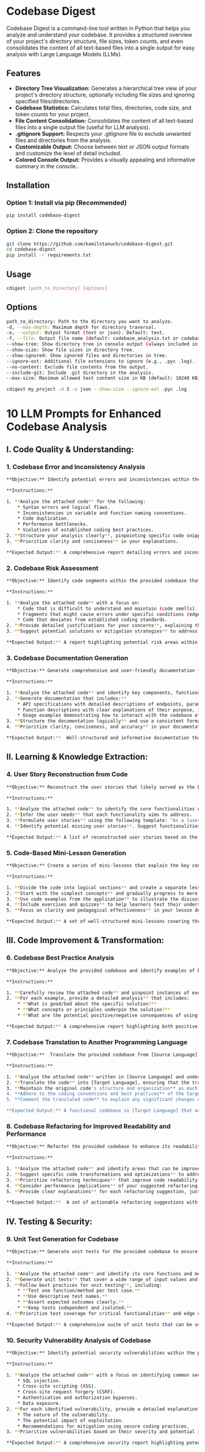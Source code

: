 # Codebase Digest

Codebase Digest is a command-line tool written in Python that helps you analyze and understand your codebase. It provides a structured overview of your project's directory structure, file sizes, token counts, and even consolidates the content of all text-based files into a single output for easy analysis with Large Language Models (LLMs).

## Features

* **Directory Tree Visualization:** Generates a hierarchical tree view of your project's directory structure, optionally including file sizes and ignoring specified files/directories.
* **Codebase Statistics:** Calculates total files, directories, code size, and token counts for your project.
* **File Content Consolidation:** Consolidates the content of all text-based files into a single output file (useful for LLM analysis).
* **.gitignore Support:** Respects your .gitignore file to exclude unwanted files and directories from the analysis.
* **Customizable Output:** Choose between text or JSON output formats and customize the level of detail included.
* **Colored Console Output:** Provides a visually appealing and informative summary in the console..

## Installation

### Option 1: Install via pip (Recommended)

```bash
pip install codebase-digest
```


### Option 2: Clone the repository

```bash
git clone https://github.com/kamilstanuch/codebase-digest.git
cd codebase-digest
pip install -r requirements.txt
```

## Usage

```bash
cdigest [path_to_directory] [options]
```

## Options

```bash
path_to_directory: Path to the directory you want to analyze.
-d, --max-depth: Maximum depth for directory traversal.
-o, --output: Output format (text or json). Default: text.
-f, --file: Output file name (default: codebase_analysis.txt or codebase_analysis.json).
--show-tree: Show directory tree in console output (always included in text file output).
--show-size: Show file sizes in directory tree.
--show-ignored: Show ignored files and directories in tree.
--ignore-ext: Additional file extensions to ignore (e.g., .pyc .log).
--no-content: Exclude file contents from the output.
--include-git: Include .git directory in the analysis.
--max-size: Maximum allowed text content size in KB (default: 10240 KB).
```

```bash
cdigest my_project -d 3 -o json --show-size --ignore-ext .pyc .log
```

# 10 LLM Prompts for Enhanced Codebase Analysis 

## I. Code Quality & Understanding:

### 1. Codebase Error and Inconsistency Analysis

```bash
**Objective:** Identify potential errors and inconsistencies within the provided codebase.

**Instructions:**

1. **Analyze the attached code** for the following:
    * Syntax errors and logical flaws.
    * Inconsistencies in variable and function naming conventions.
    * Code duplication.
    * Performance bottlenecks.
    * Violations of established coding best practices. 
2. **Structure your analysis clearly**, pinpointing specific code snippets and providing detailed descriptions of the identified issues.
3. **Prioritize clarity and conciseness** in your explanations.

**Expected Output:** A comprehensive report detailing errors and inconsistencies, organized by code section or error type, with actionable insights for improvement. 
```

### 2. Codebase Risk Assessment 

```bash
**Objective:** Identify code segments within the provided codebase that could potentially lead to future issues.

**Instructions:**

1. **Analyze the attached code** with a focus on:
    * Code that is difficult to understand and maintain (code smells).
    * Fragments that might cause errors under specific conditions (edge cases).
    * Code that deviates from established coding standards.
2. **Provide detailed justifications for your concerns**, explaining the potential risks associated with each identified segment.
3. **Suggest potential solutions or mitigation strategies** to address the identified risks.

**Expected Output:** A report highlighting potential risk areas within the codebase, with clear explanations of the risks and actionable recommendations for improvement.
```

### 3. Codebase Documentation Generation

```bash
**Objective:** Generate comprehensive and user-friendly documentation for the provided codebase.

**Instructions:**

1. **Analyze the attached code** and identify key components, functionalities, and APIs.
2. **Generate documentation that includes:**
    * API specifications with detailed descriptions of endpoints, parameters, and responses.
    * Function descriptions with clear explanations of their purpose, inputs, and outputs.
    * Usage examples demonstrating how to interact with the codebase effectively.
3. **Structure the documentation logically** and use a consistent format for clarity.
4. **Prioritize clarity, conciseness, and accuracy** in your documentation.

**Expected Output:**  Well-structured and informative documentation that facilitates understanding and utilization of the codebase by developers and other stakeholders.
```

## II. Learning & Knowledge Extraction:

### 4. User Story Reconstruction from Code

```bash
**Objective:** Reconstruct the user stories that likely served as the basis for the development of the provided codebase.

**Instructions:**

1. **Analyze the attached code** to identify the core functionalities of the application.
2. **Infer the user needs** that each functionality aims to address.
3. **Formulate user stories** using the following template: "As a [user role], I want [functionality], so that [benefit]."
4. **Identify potential missing user stories**. Suggest functionalities that could be added to the application to better meet user needs.

**Expected Output:** A list of reconstructed user stories based on the code's functionalities, along with insights into potential missing user stories and suggestions for application enhancements.
```

### 5. Code-Based Mini-Lesson Generation

```bash
**Objective:** Create a series of mini-lessons that explain the key concepts implemented within the provided codebase.

**Instructions:**

1. **Divide the code into logical sections** and create a separate lesson for each.
2. **Start with the simplest concepts** and gradually progress to more complex ones.
3. **Use code examples from the application** to illustrate the discussed concepts.
4. **Include exercises and quizzes** to help learners test their understanding.
5. **Focus on clarity and pedagogical effectiveness** in your lesson design.

**Expected Output:** A set of well-structured mini-lessons covering the key concepts of the application, with code examples, exercises, and quizzes to facilitate learning.
```

## III. Code Improvement & Transformation:

### 6. Codebase Best Practice Analysis

```bash
**Objective:** Analyze the provided codebase and identify examples of both good and bad programming practices.

**Instructions:**

1. **Carefully review the attached code** and pinpoint instances of exemplary and problematic coding practices.
2. **For each example, provide a detailed analysis** that includes:
    * **What is good/bad about the specific solution?**
    * **What concepts or principles underpin the solution?**
    * **What are the potential positive/negative consequences of using this solution?**

**Expected Output:** A comprehensive report highlighting both positive and negative coding practices within the codebase, with in-depth explanations and analysis of their impact.
```

### 7. Codebase Translation to Another Programming Language

```bash
**Objective:**  Translate the provided codebase from [Source Language] to [Target Language] while preserving its functionality and structure.

**Instructions:**

1. **Analyze the attached code** written in [Source Language] and understand its logic and functionalities.
2. **Translate the code** into [Target Language], ensuring that the translated code performs the same tasks as the original code.
3. **Maintain the original code's structure and organization** as much as possible in the translated version. 
4. **Adhere to the coding conventions and best practices** of the target language.
5. **Comment the translated code** to explain any significant changes or adaptations made during the translation process.

**Expected Output:** A functional codebase in [Target Language] that accurately reflects the functionality and structure of the original [Source Language] codebase.
```

### 8. Codebase Refactoring for Improved Readability and Performance

```bash
**Objective:** Refactor the provided codebase to enhance its readability, maintainability, and performance.

**Instructions:**

1. **Analyze the attached code** and identify areas that can be improved in terms of code clarity, structure, and efficiency.
2. **Suggest specific code transformations and optimizations** to address the identified areas for improvement.
3. **Prioritize refactoring techniques** that improve code readability without introducing unnecessary complexity.
4. **Consider performance implications** of your suggested refactoring and aim for solutions that enhance efficiency without sacrificing clarity. 
5. **Provide clear explanations** for each refactoring suggestion, justifying its benefits and potential impact.

**Expected Output:**  A set of actionable refactoring suggestions with detailed explanations of their benefits and potential impact on code quality and performance.
```

## IV. Testing & Security:

### 9. Unit Test Generation for Codebase

```bash
**Objective:** Generate unit tests for the provided codebase to ensure code correctness and prevent regressions.

**Instructions:**

1. **Analyze the attached code** and identify its core functions and methods.
2. **Generate unit tests** that cover a wide range of input values and expected outputs for each function/method.
3. **Follow best practices for unit testing**, including:
    * **Test one function/method per test case.**
    * **Use descriptive test names.**
    * **Assert expected outcomes clearly.**
    * **Keep tests independent and isolated.**
4. **Prioritize test coverage for critical functionalities** and edge cases.

**Expected Output:** A comprehensive suite of unit tests that can be used to verify the correctness of the codebase and prevent regressions during future development.
```

### 10. Security Vulnerability Analysis of Codebase

```bash
**Objective:** Identify potential security vulnerabilities within the provided codebase.

**Instructions:**

1. **Analyze the attached code** with a focus on identifying common security weaknesses such as:
    * SQL injection.
    * Cross-site scripting (XSS).
    * Cross-site request forgery (CSRF).
    * Authentication and authorization bypasses.
    * Data exposure.
2. **For each identified vulnerability, provide a detailed explanation** of:
    * The nature of the vulnerability.
    * The potential impact of exploitation.
    * Recommendations for mitigation using secure coding practices.
3. **Prioritize vulnerabilities based on their severity and potential impact.**

**Expected Output:** A comprehensive security report highlighting potential vulnerabilities within the codebase, along with clear explanations of their risks and actionable recommendations for remediation.
```
